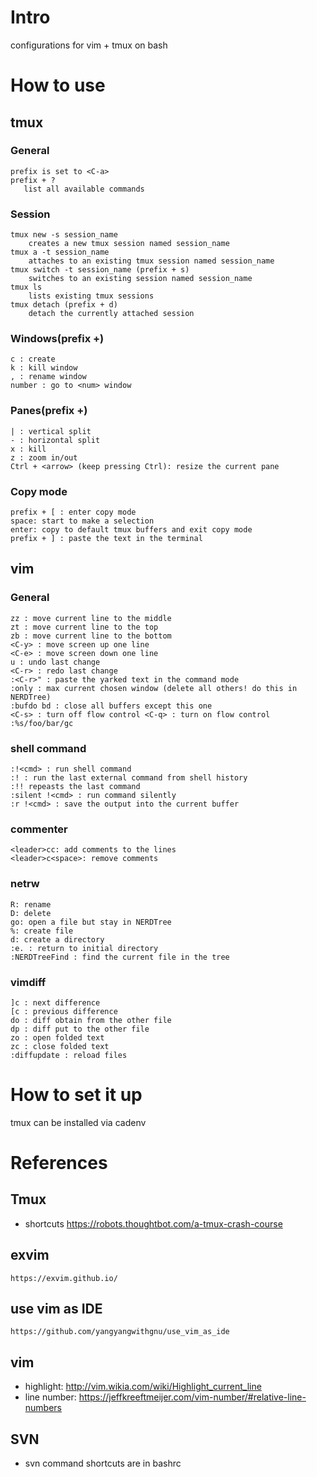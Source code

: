 # Intro
configurations for vim + tmux on bash

# How to use
## tmux
### General
    prefix is set to <C-a>
    prefix + ?
       list all available commands  
### Session
    tmux new -s session_name
        creates a new tmux session named session_name
    tmux a -t session_name
        attaches to an existing tmux session named session_name
    tmux switch -t session_name (prefix + s)
        switches to an existing session named session_name
    tmux ls
        lists existing tmux sessions
    tmux detach (prefix + d)
        detach the currently attached session
### Windows(prefix +)
    c : create
    k : kill window
    , : rename window
    number : go to <num> window
### Panes(prefix +)
    | : vertical split
    - : horizontal split
    x : kill
    z : zoom in/out
    Ctrl + <arrow> (keep pressing Ctrl): resize the current pane
### Copy mode
    prefix + [ : enter copy mode
    space: start to make a selection
    enter: copy to default tmux buffers and exit copy mode
    prefix + ] : paste the text in the terminal

## vim
### General
    zz : move current line to the middle
    zt : move current line to the top
    zb : move current line to the bottom
    <C-y> : move screen up one line
    <C-e> : move screen down one line
    u : undo last change
    <C-r> : redo last change
    :<C-r>" : paste the yarked text in the command mode
    :only : max current chosen window (delete all others! do this in NERDTree)
    :bufdo bd : close all buffers except this one
    <C-s> : turn off flow control <C-q> : turn on flow control
    :%s/foo/bar/gc
### shell command
    :!<cmd> : run shell command
    :! : run the last external command from shell history
    :!! repeasts the last command
    :silent !<cmd> : run command silently
    :r !<cmd> : save the output into the current buffer
### commenter
    <leader>cc: add comments to the lines
    <leader>c<space>: remove comments
### netrw
    R: rename
    D: delete
    go: open a file but stay in NERDTree
    %: create file
    d: create a directory
    :e. : return to initial directory 
    :NERDTreeFind : find the current file in the tree
### vimdiff
    ]c : next difference
    [c : previous difference
    do : diff obtain from the other file
    dp : diff put to the other file
    zo : open folded text
    zc : close folded text
    :diffupdate : reload files

# How to set it up
tmux can be installed via cadenv


# References
## Tmux
- shortcuts
    https://robots.thoughtbot.com/a-tmux-crash-course
## exvim
    https://exvim.github.io/
## use vim as IDE
    https://github.com/yangyangwithgnu/use_vim_as_ide
## vim
- highlight: http://vim.wikia.com/wiki/Highlight_current_line
- line number: https://jeffkreeftmeijer.com/vim-number/#relative-line-numbers
## SVN
- svn command shortcuts are in bashrc
